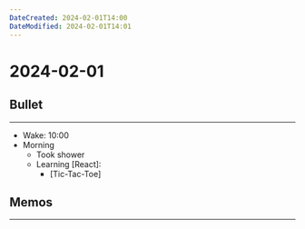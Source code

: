 ```yaml
---
DateCreated: 2024-02-01T14:00
DateModified: 2024-02-01T14:01
---
```

# 2024-02-01

## Bullet
---
- Wake: 10:00
- Morning
	- Took shower
	- Learning [React]:
		- [Tic-Tac-Toe]
## Memos
---
